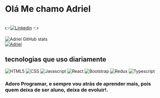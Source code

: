# Olá Me chamo Adriel
<br>
👉<a href="https://www.linkedin.com/in/adriel-maximus-920bab17b/"><img src="https://img.shields.io/badge/LinkedIn-0077B5?style=for-the-badge&logo=linkedin&logoColor=white" alt="Linkedin"></a> 👈

![Adriel GitHub stats](https://github-readme-stats.vercel.app/api?username=AdrielMaximus&show_icons=true&theme=radical) <br>
[![Adriel](https://github-readme-stats.vercel.app/api/top-langs/?username=AdrielMaximus&layout=compact)](https://github.com/anuraghazra/github-readme-stats)

## tecnologias que uso diariamente

 <div style="display: inline-block">
    <img src="https://img.shields.io/badge/HTML5-E34F26?style=for-the-badge&logo=html5&logoColor=white" alt="HTML5">
 </div>

 <div style="display: inline-block">
    <img src="https://img.shields.io/badge/CSS-239120?&style=for-the-badge&logo=css3&logoColor=white" alt="CSS">
 </div>

 <div style="display: inline-block">
    <img src="https://img.shields.io/badge/JavaScript-F7DF1E?style=for-the-badge&logo=javascript&logoColor=black" alt="Javascript">
 </div>

 <div style="display: inline-block">
    <img src="https://img.shields.io/badge/React-20232A?style=for-the-badge&logo=react&logoColor=61DAFB" alt="React">
 </div>

 <div style="display: inline-block">
    <img src="https://img.shields.io/badge/Bootstrap-563D7C?style=for-the-badge&logo=bootstrap&logoColor=white" alt="Bootstrap">
 </div>

 <div style="display: inline-block">
    <img src="https://img.shields.io/badge/Redux-593D88?style=for-the-badge&logo=redux&logoColor=white" alt="Redux">
 </div>

 <div style="display: inline-block">
    <img src="https://img.shields.io/badge/TypeScript-007ACC?style=for-the-badge&logo=typescript&logoColor=white" alt="Typescript">
 </div>
 
 

### Adoro Programar, e sempre vou atrás de aprender mais, pois quem deixa de ser aluno, deixa de evoluir!.
